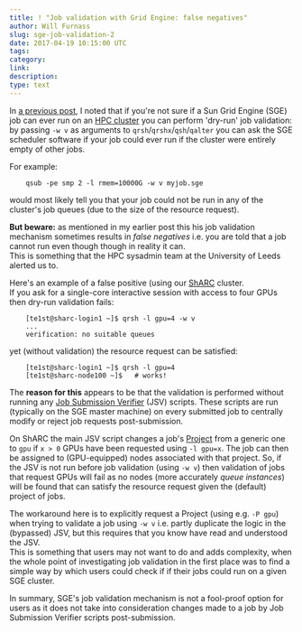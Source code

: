```yaml
---
title: ! "Job validation with Grid Engine: false negatives"
author: Will Furnass
slug: sge-job-validation-2
date: 2017-04-19 10:15:00 UTC
tags:
category:
link:
description:
type: text
---
```


In [a previous post](link://slug/sge-job-validation), 
I noted that if you're not sure if a Sun Grid Engine (SGE) job can ever run on an [HPC cluster](https://en.wikipedia.org/wiki/Supercomputer)
you can perform 'dry-run' job validation:
by passing `-w v` as arguments to `qrsh`/`qrshx`/`qsh`/`qalter` you can ask the SGE scheduler software 
if your job could ever run if the cluster were entirely empty of other jobs.

For example:

        qsub -pe smp 2 -l rmem=10000G -w v myjob.sge

would most likely tell you that your job could not be run in any of the cluster's job queues 
(due to the size of the resource request).

**But beware:** 
as mentioned in my earlier post 
this his job validation mechanism sometimes results in *false negatives* i.e. you are told that a job cannot run even though though in reality it can.  
This is something that the HPC sysadmin team at the University of Leeds alerted us to.

Here's an example of a false positive (using our [ShARC](http://docs.hpc.shef.ac.uk/en/latest/sharc/) cluster.  
If you ask for a single-core interactive session with access to four GPUs then dry-run validation fails:

        [te1st@sharc-login1 ~]$ qrsh -l gpu=4 -w v
        ...
        verification: no suitable queues

yet (without validation) the resource request can be satisfied:

        [te1st@sharc-login1 ~]$ qrsh -l gpu=4 
        [te1st@sharc-node100 ~]$   # works!

The **reason for this** appears to be that the validation is performed 
without running any [Job Submission Verifier](http://gridscheduler.sourceforge.net/htmlman/htmlman1/jsv.html) (JSV) scripts.
These scripts are run (typically on the SGE master machine) on every submitted job to 
centrally modify or reject job requests post-submission.

On ShARC the main JSV script changes a job's [Project](http://gridscheduler.sourceforge.net/htmlman/htmlman5/project.html?pathrev=V62u5_TAG) 
from a generic one 
to `gpu` 
if `x > 0` GPUs have been requested using `-l gpu=x`.
The job can then be assigned to (GPU-equipped) nodes associated with that project.
So, if the JSV is not run before job validation (using `-w v`) then 
validation of jobs that request GPUs will fail as 
no nodes (more accurately *queue instances*) will be found that can satisfy the resource request 
given the (default) project of jobs.  

The workaround here is to explicitly request a Project (using e.g. `-P gpu`) 
when trying to validate a job using `-w v` 
i.e. partly duplicate the logic in the (bypassed) JSV,
but this requires that you know have read and understood the JSV.  
This is something that users may not want to do and adds complexity, 
when the whole point of investigating job validation in the first place was to 
find a simple way by which users could check if if their jobs could run on a given SGE cluster.

In summary, SGE's job validation mechanism is not a fool-proof option for users as 
it does not take into consideration changes made to a job by Job Submission Verifier scripts post-submission.
